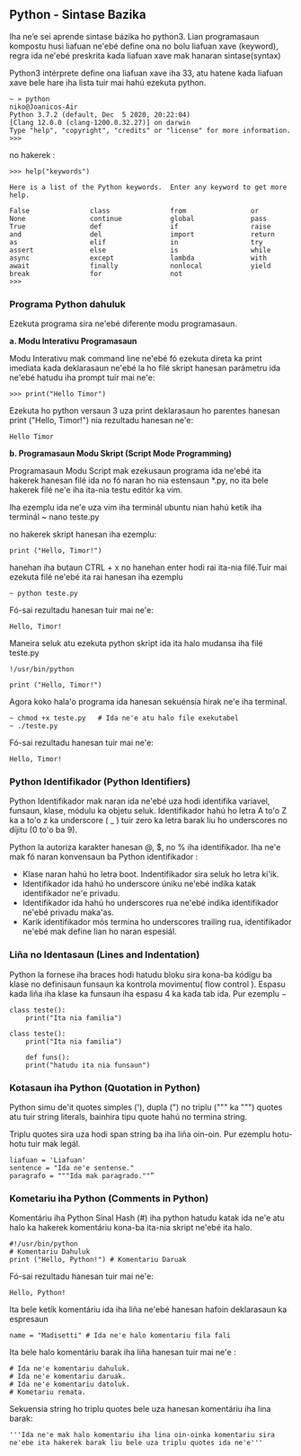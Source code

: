 ## Python - Sintase Bazika

Iha ne’e sei aprende sintase bázika ho python3. Lian programasaun kompostu husi liafuan ne'ebé define ona no bolu liafuan xave (keyword), regra ida ne'ebé preskrita kada liafuan xave mak hanaran sintase(syntax)

Python3 intérprete define ona liafuan xave iha 33, atu hatene kada liafuan xave bele hare iha lista tuir mai hahú ezekuta python.

```
~ » python                                                                                                                                  niko@Joanicos-Air
Python 3.7.2 (default, Dec  5 2020, 20:22:04) 
[Clang 12.0.0 (clang-1200.0.32.27)] on darwin
Type "help", "copyright", "credits" or "license" for more information.
>>> 
```

no hakerek :

```
>>> help("keywords")

Here is a list of the Python keywords.  Enter any keyword to get more help.

False               class               from                or
None                continue            global              pass
True                def                 if                  raise
and                 del                 import              return
as                  elif                in                  try
assert              else                is                  while
async               except              lambda              with
await               finally             nonlocal            yield
break               for                 not                 
>>> 
```

### Programa Python dahuluk

Ezekuta programa sira ne'ebé diferente modu programasaun.

**a. Modu Interativu Programasaun**

Modu Interativu mak command line ne'ebé fó ezekuta direta ka print imediata kada deklarasaun ne'ebé la ho filé skript hanesan parámetru ida ne'ebé hatudu iha prompt tuir mai ne'e:

```
>>> print("Hello Timor")
```

Ezekuta ho python versaun 3 uza print deklarasaun ho parentes hanesan print ("Hello, Timor!") nia rezultadu hanesan ne'e:

```
Hello Timor
```

**b. Programasaun Modu Skript (Script Mode Programming)**

Programasaun Modu Script mak ezekusaun programa ida ne'ebé ita hakerek hanesan filé ida no fó naran ho nia estensaun *.py, no ita bele hakerek filé ne'e iha ita-nia testu editór ka vim.

Iha ezemplu ida ne'e uza vim iha terminál ubuntu nian hahú ketík iha terminál ~ nano teste.py

no hakerek skript hanesan iha ezemplu:

```
print ("Hello, Timor!")
```

hanehan iha butaun CTRL + x no hanehan enter hodi rai ita-nia filé.Tuir mai ezekuta filé ne'ebé ita rai hanesan iha ezemplu

```
~ python teste.py
```

Fó-sai rezultadu hanesan tuir mai ne'e:

```
Hello, Timor!
```

Maneira seluk atu ezekuta python skript ida ita halo mudansa iha filé teste.py

```
!/usr/bin/python

print ("Hello, Timor!")
```

Agora koko hala'o programa ida hanesan sekuénsia hirak ne'e iha terminal.

```
~ chmod +x teste.py   # Ida ne'e atu halo file exekutabel
~ ./teste.py
```

Fó-sai rezultadu hanesan tuir mai ne'e:

```
Hello, Timor!
```

### Python Identifikador (Python Identifiers)

Python Identifikador mak naran ida ne'ebé uza hodi identifika variavel, funsaun, klase, módulu ka objetu seluk. Identifikador hahú ho letra A to'o Z ka a to'o z ka underscore ( _ ) tuir zero ka letra barak liu ho underscores no díjitu (0 to'o ba 9).

Python la autoriza karakter hanesan @, $, no % iha identifikador. Iha ne'e mak fó naran konvensaun ba Python identifikador :

- Klase naran hahú ho letra boot. Indentifikador sira seluk ho letra ki'ik.
- Identifikador ida hahú ho underscore úniku ne'ebé indika katak identifikador ne'e privadu.
- Identifikador ida hahú ho underscores rua ne'ebé indika identifikador ne'ebé privadu maka'as.
- Karik identifikador mós termina ho underscores trailing rua, identifikador ne'ebé mak define lian ho naran espesiál.

### Liña no Identasaun (Lines and Indentation)

Python la fornese iha braces hodi hatudu bloku sira kona-ba kódigu ba klase no definisaun funsaun ka kontrola movimentu( flow control ). Espasu kada liña iha klase ka funsaun iha espasu 4 ka kada tab ida. Pur ezemplu −

```
class teste():
	print("Ita nia familia")
	
class teste():
	print("Ita nia familia")
	
	def funs():
	print("hatudu ita nia funsaun")

```

### Kotasaun iha Python (Quotation in Python)

Python simu de'it quotes simples ('), dupla (") no triplu (""" ka """) quotes atu tuir string literals, bainhira tipu quote hahú no termina string.

Triplu quotes sira uza hodi span string ba iha liña oin-oin. Pur ezemplu hotu-hotu tuir mak legál.

```
liafuan = 'Liafuan'
sentence = "Ida ne'e sentense."
paragrafo = """Ida mak paragrado.""”
```

### Kometariu iha Python (Comments in Python)

Komentáriu iha Python Sinal Hash (#) iha python hatudu katak ida ne'e atu halo ka hakerek komentáriu kona-ba ita-nia skript ne'ebé ita halo.

```
#!/usr/bin/python
# Komentariu Dahuluk
print ("Hello, Python!") # Komentariu Daruak
```

Fó-sai rezultadu hanesan tuir mai ne'e:

```
Hello, Python!
```

Ita bele ketík komentáriu ida iha liña ne'ebé hanesan hafoin deklarasaun ka espresaun

```
name = "Madisetti" # Ida ne'e halo komentariu fila fali
```

Ita bele halo komentáriu barak iha liña hanesan tuir mai ne'e :

```
# Ida ne'e komentariu dahuluk.
# Ida ne'e komentariu daruak.
# Ida ne'e komentariu datoluk.
# Kometariu remata.
```

Sekuensia string ho triplu quotes bele uza hanesan komentáriu iha lina barak:

```
'''Ida ne'e mak halo komentariu iha lina oin-oinka komentariu sira ne'ebe ita hakerek barak liu bele uza triplu quotes ida ne'e'''
```




